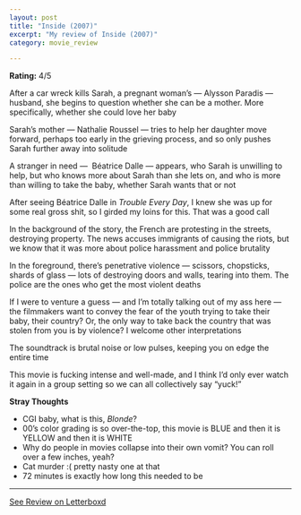 ```yaml
---
layout: post
title: "Inside (2007)"
excerpt: "My review of Inside (2007)"
category: movie_review

---
```


**Rating:** 4/5

After a car wreck kills Sarah, a pregnant woman’s — Alysson Paradis — husband, she begins to question whether she can be a mother. More specifically, whether she could love her baby

Sarah’s mother — Nathalie Roussel — tries to help her daughter move forward, perhaps too early in the grieving process, and so only pushes Sarah further away into solitude

A stranger in need —  Béatrice Dalle — appears, who Sarah is unwilling to help, but who knows more about Sarah than she lets on, and who is more than willing to take the baby, whether Sarah wants that or not

After seeing Béatrice Dalle in <i>Trouble Every Day</i>, I knew she was up for some real gross shit, so I girded my loins for this. That was a good call

In the background of the story, the French are protesting in the streets, destroying property. The news accuses immigrants of causing the riots, but we know that it was more about police harassment and police brutality

In the foreground, there’s penetrative violence — scissors, chopsticks, shards of glass — lots of destroying doors and walls, tearing into them. The police are the ones who get the most violent deaths

If I were to venture a guess — and I’m totally talking out of my ass here — the filmmakers want to convey the fear of the youth trying to take their baby, their country? Or, the only way to take back the country that was stolen from you is by violence? I welcome other interpretations

The soundtrack is brutal noise or low pulses, keeping you on edge the entire time

This movie is fucking intense and well-made, and I think I’d only ever watch it again in a group setting so we can all collectively say “yuck!”

<b>Stray Thoughts</b>
* CGI baby, what is this, <i>Blonde</i>?
* 00’s color grading is so over-the-top, this movie is BLUE and then it is YELLOW and then it is WHITE
* Why do people in movies collapse into their own vomit? You can roll over a few inches, yeah?
* Cat murder :( pretty nasty one at that
* 72 minutes is exactly how long this needed to be

<hr>

[See Review on Letterboxd](https://boxd.it/42MJI9)
